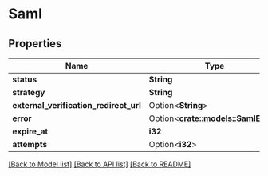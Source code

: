 # Saml

## Properties

Name | Type | Description | Notes
------------ | ------------- | ------------- | -------------
**status** | **String** |  | 
**strategy** | **String** |  | 
**external_verification_redirect_url** | Option<**String**> |  | 
**error** | Option<[**crate::models::SamlError**](SAML_error.md)> |  | [optional]
**expire_at** | **i32** |  | 
**attempts** | Option<**i32**> |  | [optional]

[[Back to Model list]](../README.md#documentation-for-models) [[Back to API list]](../README.md#documentation-for-api-endpoints) [[Back to README]](../README.md)


